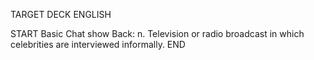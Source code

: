 TARGET DECK
ENGLISH

START
Basic
Chat show
Back: n. Television or radio broadcast in which celebrities are interviewed informally.
END
